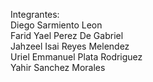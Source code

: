 Integrantes:
<br>
Diego Sarmiento Leon <br>
Farid Yael Perez De Gabriel <br>
Jahzeel Isai Reyes Melendez <br>
Uriel Emmanuel Plata Rodriguez <br>
Yahir Sanchez Morales

